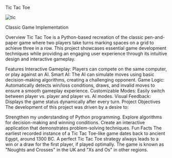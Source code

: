 
Tic Tac Toe

![tic](https://github.com/user-attachments/assets/ed099099-d60f-4326-90fa-d70b55662bda)

Classic Game Implementation


Overview
Tic Tac Toe is a Python-based recreation of the classic pen-and-paper game where two players take turns marking spaces on a grid to achieve three in a row. This project showcases essential game development techniques while providing an engaging user experience through its intuitive design and interactive gameplay.

Features
Interactive Gameplay: Players can compete on the same computer, or play against an AI.
Smart AI: The AI can simulate moves using basic decision-making algorithms, creating a challenging opponent.
Game Logic: Automatically detects win/loss conditions, draws, and invalid moves to ensure a smooth gameplay experience.
Customizable Modes: Easily switch between player vs. player and player vs. AI modes.
Visual Feedback: Displays the game status dynamically after every turn.
Project Objectives
The development of this project was driven by a desire to:

Strengthen my understanding of Python programming.
Explore algorithms for decision-making and winning conditions.
Create an interactive application that demonstrates problem-solving techniques.
Fun Facts
The earliest recorded instance of a Tic Tac Toe-like game dates back to ancient Egypt, around 1300 BC.
A perfect Tic Tac Toe strategy always leads to a win or a draw for the first player, if played optimally.
The game is known as "Noughts and Crosses" in the UK and "Xs and Os" in other regions.
